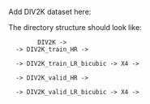 Add DIV2K dataset here:

The directory structure should look like:

            DIV2K -> 
      -> DIV2K_train_HR ->

      -> DIV2K_train_LR_bicubic -> X4 ->
      
      -> DIV2K_valid_HR ->
      
      -> DIV2K_valid_LR_bicubic -> X4 ->

